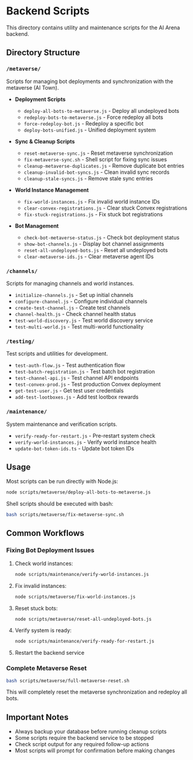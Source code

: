 # Backend Scripts

This directory contains utility and maintenance scripts for the AI Arena backend.

## Directory Structure

### `/metaverse/`
Scripts for managing bot deployments and synchronization with the metaverse (AI Town).

- **Deployment Scripts**
  - `deploy-all-bots-to-metaverse.js` - Deploy all undeployed bots
  - `redeploy-bots-to-metaverse.js` - Force redeploy all bots
  - `force-redeploy-bot.js` - Redeploy a specific bot
  - `deploy-bots-unified.js` - Unified deployment system

- **Sync & Cleanup Scripts**
  - `reset-metaverse-sync.js` - Reset metaverse synchronization
  - `fix-metaverse-sync.sh` - Shell script for fixing sync issues
  - `cleanup-metaverse-duplicates.js` - Remove duplicate bot entries
  - `cleanup-invalid-bot-syncs.js` - Clean invalid sync records
  - `cleanup-stale-syncs.js` - Remove stale sync entries

- **World Instance Management**
  - `fix-world-instances.js` - Fix invalid world instance IDs
  - `clear-convex-registrations.js` - Clear stuck Convex registrations
  - `fix-stuck-registrations.js` - Fix stuck bot registrations

- **Bot Management**
  - `check-bot-metaverse-status.js` - Check bot deployment status
  - `show-bot-channels.js` - Display bot channel assignments
  - `reset-all-undeployed-bots.js` - Reset all undeployed bots
  - `clear-metaverse-ids.js` - Clear metaverse agent IDs

### `/channels/`
Scripts for managing channels and world instances.

- `initialize-channels.js` - Set up initial channels
- `configure-channel.js` - Configure individual channels
- `create-test-channel.js` - Create test channels
- `channel-health.js` - Check channel health status
- `test-world-discovery.js` - Test world discovery service
- `test-multi-world.js` - Test multi-world functionality

### `/testing/`
Test scripts and utilities for development.

- `test-auth-flow.js` - Test authentication flow
- `test-batch-registration.js` - Test batch bot registration
- `test-channel-api.js` - Test channel API endpoints
- `test-convex-prod.js` - Test production Convex deployment
- `get-test-user.js` - Get test user credentials
- `add-test-lootboxes.js` - Add test lootbox rewards

### `/maintenance/`
System maintenance and verification scripts.

- `verify-ready-for-restart.js` - Pre-restart system check
- `verify-world-instances.js` - Verify world instance health
- `update-bot-token-ids.ts` - Update bot token IDs

## Usage

Most scripts can be run directly with Node.js:

```bash
node scripts/metaverse/deploy-all-bots-to-metaverse.js
```

Shell scripts should be executed with bash:

```bash
bash scripts/metaverse/fix-metaverse-sync.sh
```

## Common Workflows

### Fixing Bot Deployment Issues

1. Check world instances:
   ```bash
   node scripts/maintenance/verify-world-instances.js
   ```

2. Fix invalid instances:
   ```bash
   node scripts/metaverse/fix-world-instances.js
   ```

3. Reset stuck bots:
   ```bash
   node scripts/metaverse/reset-all-undeployed-bots.js
   ```

4. Verify system is ready:
   ```bash
   node scripts/maintenance/verify-ready-for-restart.js
   ```

5. Restart the backend service

### Complete Metaverse Reset

```bash
bash scripts/metaverse/full-metaverse-reset.sh
```

This will completely reset the metaverse synchronization and redeploy all bots.

## Important Notes

- Always backup your database before running cleanup scripts
- Some scripts require the backend service to be stopped
- Check script output for any required follow-up actions
- Most scripts will prompt for confirmation before making changes